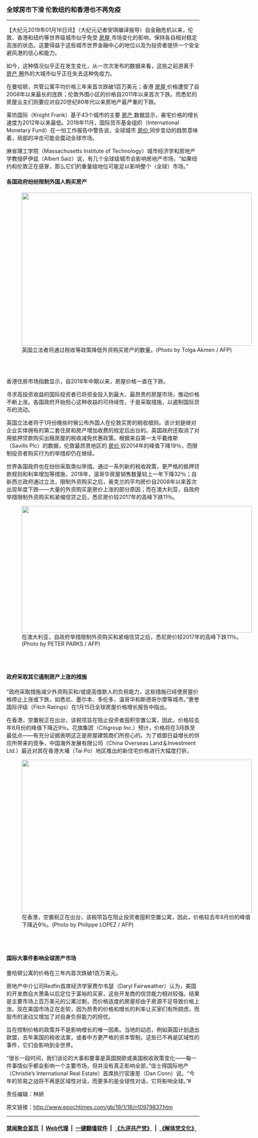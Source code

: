 ### 全球房市下滑 伦敦纽约和香港也不再免疫
------------------------

<p>
 【大纪元2019年01月16日讯】（大纪元记者安琪编译报导）自金融危机以来，伦敦、香港和纽约等世界级城市似乎免受
 <a href="http://www.epochtimes.com/gb/tag/%E6%88%BF%E5%B1%8B.html">
  房屋
 </a>
 市场变化的影响，保持各自相对稳定高涨的状态。这要得益于这些城市世界金融中心的地位以及为投资者提供一个安全避风港的信心和能力。
</p>
<p>
 如今，这种情况似乎正在发生变化，从一次次发布的数据来看，这些之前游离于
 <a href="http://www.epochtimes.com/gb/tag/%E6%88%BF%E4%BA%A7.html">
  房产
 </a>
 圈外的大城市似乎正在失去这种免疫力。
</p>
<p>
 在曼哈顿，共管公寓平均价格三年来首次跌破1百万美元；香港
 <a href="http://www.epochtimes.com/gb/tag/%E6%88%BF%E5%B1%8B.html">
  房屋
 </a>
 价格遭受了自2008年以来最长的连跌；伦敦外围小区的价格自2011年以来首次下跌。而悉尼的房屋业主们则要应对自20世纪80年代以来房地产最严重的下跌。
</p>
<p>
 莱坊国际（Knight Frank）基于43个城市的主要
 <a href="http://www.epochtimes.com/gb/tag/%E6%88%BF%E4%BA%A7.html">
  房产
 </a>
 数据显示，豪宅价格的增长速度为2012年以来最低。2018年11月，国际货币基金组织（International Monetary Fund）在一份工作报告中警告说，全球城市
 <a href="http://www.epochtimes.com/gb/tag/%E6%88%BF%E4%BB%B7.html">
  房价
 </a>
 同步变动的趋势意味着，局部的冲击可能会震动全球市场。
</p>
<p>
 麻省理工学院（Massachusetts Institute of Technology）城市经济学和房地产学教授萨伊兹（Albert Saiz）说，有几个全球级城市会影响房地产市场，“如果纽约和伦敦正在感冒，那么它们的重量级地位可能足以影响整个（全球）市场。”
</p>
<h4>
 各国政府纷纷限制外国人购买房产
</h4>
<figure class="wp-caption aligncenter" id="attachment_10979964" style="width: 600px">
 <a href="http://i.epochtimes.com/assets/uploads/2019/01/59b2281f31b09d6be015ace31d4e281e.jpg">
  <img alt="" class="wp-image-10979964 size-large" height="400" src="http://i.epochtimes.com/assets/uploads/2019/01/59b2281f31b09d6be015ace31d4e281e-600x400.jpg" width="600"/>
 </a>
 <br/><figcaption class="wp-caption-text">
  英国立法者将通过税收等政策降低外资购买房产的数量。(Photo by Tolga Akmen / AFP)
 </figcaption><br/>
</figure><br/>
<p>
 香港住房市场指数显示，自2018年中期以来，房屋价格一直在下跌。
</p>
<p>
 寻求高投资收益的国际投资者已将资金投入到最大、最昂贵的房屋市场，推动价格不断上涨。各国政府开始担心这种收益的可持续性，于是采取措施，以遏制国际货币的流动。
</p>
<p>
 英国立法者将于1月份晚些时候公布外国人在伦敦买房的税收细则。该计划是继对企业实体拥有的第二套住房和房产增加收费的规定后出台的。英国政府还取消了对用抵押贷款购买出租房屋的税收减免优惠政策。根据来自第一太平戴维斯（Savills Plc）的数据，伦敦最昂贵地区的
 <a href="http://www.epochtimes.com/gb/tag/%E6%88%BF%E4%BB%B7.html">
  房价
 </a>
 较2014年的峰值下降19％，而限制投资者购买行为的举措却仍在继续。
</p>
<p>
 世界各国政府也在纷纷采取类似举措。通过一系列新的税收政策，更严格的抵押贷款规则和利率增加等措施，2018年，温哥华房屋销售数量较上一年下降32％；自新西兰政府通过立法，限制外资购买之后，奥克兰的平均房价自2008年以来首次出现年度下跌——大量的外资购买是房价上涨的部分原因；而在澳大利亚，自政府举措限制外资购买和紧缩信贷之后，悉尼房价较2017年的高峰下跌11％。
</p>
<figure class="wp-caption aligncenter" id="attachment_10979970" style="width: 600px">
 <a href="http://i.epochtimes.com/assets/uploads/2019/01/0bb62408bdf7dd5098ccc5a2a878bc2f.jpg">
  <img alt="" class="wp-image-10979970 size-large" height="331" src="http://i.epochtimes.com/assets/uploads/2019/01/0bb62408bdf7dd5098ccc5a2a878bc2f-600x331.jpg" width="600"/>
 </a>
 <br/><figcaption class="wp-caption-text">
  在澳大利亚，自政府举措限制外资购买和紧缩信贷之后，悉尼房价较2017年的高峰下跌11％。(Photo by PETER PARKS / AFP)
 </figcaption><br/>
</figure><br/>
<h4>
 政府采取其它遏制房产上涨的措施
</h4>
<p>
 “政府采取措施减少外资购买和/或提高借款人的负担能力，这些措施已经使房屋价格停止上涨或下跌，如悉尼、墨尔本、多伦多，温哥华和斯德哥尔摩等城市。”惠誉国际评级（Fitch Ratings）在1月15日全球房屋价格增长报告中指出。
</p>
<p>
 在香港，空置税正在出台，该税项旨在阻止投资者囤积空置公寓，因此，价格较去年8月份的峰值下降近9％。花旗集团（Citigroup Inc.）预计，价格将在3月跌至最低点——有充分证据表明这正是房屋建筑商们所担心的。为了抵御日益增长的供应所带来的竞争，中国海外发展有限公司（China Overseas Land＆Investment Ltd.）最近对其在香港大埔（Tai Po）地区推出的新住宅价格进行大幅度打折。
</p>
<figure class="wp-caption aligncenter" id="attachment_10980017" style="width: 600px">
 <a href="http://i.epochtimes.com/assets/uploads/2019/01/000_Hkg10173816.jpg">
  <img alt="" class="wp-image-10980017 size-large" height="400" src="http://i.epochtimes.com/assets/uploads/2019/01/000_Hkg10173816-600x400.jpg" width="600"/>
 </a>
 <br/><figcaption class="wp-caption-text">
  在香港，空置税正在出台，该税项旨在阻止投资者囤积空置公寓，因此，价格较去年8月份的峰值下降近9％。(Photo by Philippe LOPEZ / AFP)
 </figcaption><br/>
</figure><br/>
<h4>
 国际大事件影响全球房产市场
</h4>
<p>
 曼哈顿公寓的价格在三年内首次跌破1百万美元。
</p>
<p>
 房地产中介公司Redfin首席经济学家费尔韦瑟（Daryl Fairweather）认为，美国的开发商自大萧条以后定位于富裕的买家，这些开发商的信贷能力相对较强。结果是主要市场上百万美元的公寓过剩，而价格适度的房屋却由于房源不足导致价格上涨。现在美国市场正在走软，因为昂贵的价格和增长的利率让买家们有所顾虑，而股市的波动又增加了对自身负担能力的担忧。
</p>
<p>
 旨在控制价格的政策并不是影响增长的唯一因素。当地的动态，例如英国计划退出欧盟，去年美国的税收法案，或者中方更严格的资本管制，这些已不再是区域性的事件，它们会影响到全世界。
</p>
<p>
 “很长一段时间，我们谈论的大事和要事是英国脱欧或美国税收政策变化——每一件事情似乎都会影响一个主要市场，但并没有真正影响全部，”佳士得国际地产（Christie’s International Real Estate）首席执行官康恩（Dan Conn）说。“今年的贸易之战将不再是区域性对话，而更多的是全球性对话，它将影响全球。”#
</p>
<p>
 责任编辑：林妍
</p>

原文链接：http://www.epochtimes.com/gb/19/1/16/n10979837.htm


------------------------
#### [禁闻聚合首页](https://github.com/gfw-breaker/banned-news/blob/master/README.md) &nbsp;|&nbsp; [Web代理](https://github.com/gfw-breaker/open-proxy/blob/master/README.md) &nbsp;|&nbsp; [一键翻墙软件](https://github.com/gfw-breaker/nogfw/blob/master/README.md) &nbsp;|&nbsp; [《九评共产党》](https://github.com/gfw-breaker/9ping.md/blob/master/README.md#九评之一评共产党是什么) &nbsp;|&nbsp; [《解体党文化》](https://github.com/gfw-breaker/jtdwh.md/blob/master/README.md#绪论)